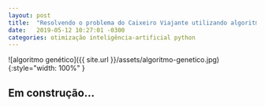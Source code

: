 ```yaml
---
layout: post
title:  "Resolvendo o problema do Caixeiro Viajante utilizando algoritmo genético"
date:   2019-05-12 10:27:01 -0300
categories: otimização inteligência-artificial python
---
```


![algoritmo genético]({{ site.url }}/assets/algoritmo-genetico.jpg){:style="width: 100%" }

## Em construção... ##

